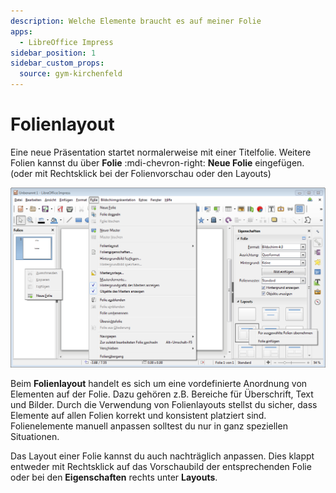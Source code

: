 ```yaml
---
description: Welche Elemente braucht es auf meiner Folie
apps:
  - LibreOffice Impress
sidebar_position: 1
sidebar_custom_props:
  source: gym-kirchenfeld
---
```


# Folienlayout




Eine neue Präsentation startet normalerweise mit einer Titelfolie. Weitere Folien kannst du über __Folie__ :mdi-chevron-right: __Neue Folie__ eingefügen. (oder mit Rechtsklick bei der Folienvorschau oder den Layouts)

![Folie einfügen und Layout wählen](./images/folie-einfuegen.lo.png)

Beim **Folienlayout** handelt es sich um eine vordefinierte Anordnung von Elementen auf der Folie. Dazu gehören z.B. Bereiche für Überschrift, Text und Bilder. Durch die Verwendung von Folienlayouts stellst du sicher, dass Elemente auf allen Folien korrekt und konsistent platziert sind. Folienelemente manuell anpassen solltest du nur in ganz speziellen Situationen.

Das Layout einer Folie kannst du auch nachträglich anpassen. Dies klappt entweder mit Rechtsklick auf das Vorschaubild der entsprechenden Folie oder bei den __Eigenschaften__ rechts unter __Layouts__.
